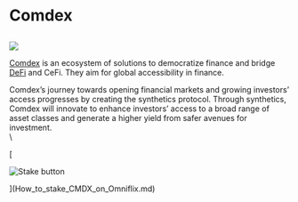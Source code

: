 # Comdex

##

![](https://user-images.githubusercontent.com/95366163/149364089-9b1657b5-f52a-4188-b20b-e0c12cf2590f.png)

[Comdex](https://comdex.one/home) is an ecosystem of solutions to democratize finance and bridge [DeFi](../glossary/defi.md) and CeFi. They aim for global accessibility in finance.

Comdex’s journey towards opening financial markets and growing investors’ access progresses by creating the synthetics protocol. Through synthetics, Comdex will innovate to enhance investors’ access to a broad range of asset classes and generate a higher yield from safer avenues for investment.\
\


\[

![Stake button](https://user-images.githubusercontent.com/95366163/149760368-279cd871-dd35-448b-b235-1182be32b1dc.png)

]\(How\_to\_stake\_CMDX\_on\_Omniflix.md)
